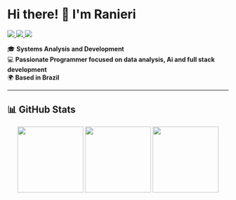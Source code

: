# Hi there! 👋 I'm Ranieri  

<div style="display: inline-block;">
  <a href="https://www.linkedin.com/in/rsm10/">
    <img src="https://img.shields.io/badge/-LinkedIn-blue?style=flat&logo=Linkedin&logoColor=white" />
  </a>
  <a href="https://github.com/Ranieri-D10">
    <img src="https://img.shields.io/badge/-GitHub-black?style=flat&logo=github&logoColor=white" />
  </a>
  <a href="mailto:ranieri.jobs.ms@outlook.com">
    <img src="https://img.shields.io/badge/-Email-red?style=flat&logo=gmail&logoColor=white" />
  </a>
</div>

<br>

🎓 **Systems Analysis and Development**  
💻 **Passionate Programmer focused on data analysis, Ai and full stack development**  
🌍 **Based in Brazil**  

---

## 📊 GitHub Stats  

<div align="center">
  <img height="150em" src="https://github-readme-stats.vercel.app/api?username=Ranieri-D10&show_icons=true&theme=dracula" />
  <img height="150em" src="https://github-readme-stats.vercel.app/api/top-langs/?username=Ranieri-D10&layout=compact&theme=dracula" />
  <img height="150em" src="http://github-profile-summary-cards.vercel.app/api/cards/most-commit-language?username=Ranieri-D10&theme=dracula" />
</div>
